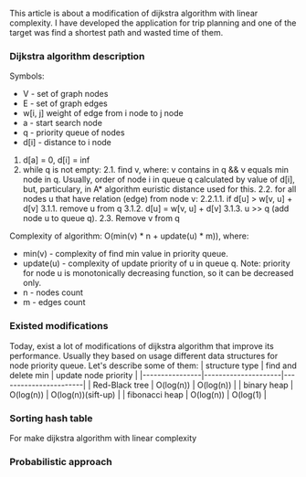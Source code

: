 This article is about a modification of dijkstra algorithm with linear complexity.
I have developed the application for trip planning and one of the target was find a shortest path and wasted time of them.

### Dijkstra algorithm description
Symbols:
* V - set of graph nodes
* E - set of graph edges
* w[i, j] weight of edge from i node to j node
* a - start search node
* q - priority queue of nodes 
* d[i] - distance to i node

1. d[a] = 0, d[i] = inf
2. while q is not empty:
  2.1. find v, where: v contains in q && v equals min node in q.
       Usually, order of node i in queue q calculated by value of d[i], but, particulary, in A* algorithm euristic distance used for this.
  2.2. for all nodes u that have relation (edge) from node v:
    2.2.1.1. if d[u] > w[v, u] + d[v]
      3.1.1. remove u from q
      3.1.2. d[u] = w[v, u] + d[v]
      3.1.3. u >> q (add node u to queue q).
  2.3. Remove v from q 

Complexity of algorithm: O(min(v) * n + update(u) * m)), where: 
- min(v) - complexity of find min value in priority queue.
- update(u) - complexity of update priority of u in queue q. Note: priority for node u is monotonically decreasing function, so it can be decreased only.  
- n - nodes count
- m - edges count

### Existed modifications 
Today, exist a lot of modifications of dijkstra algorithm that improve its performance.
Usually they based on usage different data structures for node priority queue. Let's describe some of them:
| structure type | find and delete min | update node priority |
|----------------|---------------------|-----------------------|
| Red-Black tree | O(log(n))           | O(log(n))             | 
| binary heap    | O(log(n))           | O(log(n))(sift-up)    |
| fibonacci heap | O(log(n))           | O(log(1)              |

### Sorting hash table
For make dijkstra algorithm with linear complexity  
### Probabilistic approach
